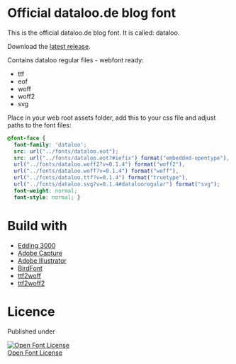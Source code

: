 # Official dataloo.de blog font
This is the official dataloo.de blog font. It is called: dataloo.

Download the [latest release](https://github.com/dataloo/font/releases).

Contains dataloo regular files - webfont ready:

* ttf
* eof
* woff
* woff2
* svg

Place in your web root assets folder, add this to your css file and adjust paths to the font files:

```css
@font-face {
  font-family: 'dataloo';
  src: url("../fonts/dataloo.eot");
  src: url("../fonts/dataloo.eot?#iefix") format("embedded-opentype"), 
  url("../fonts/dataloo.woff2?v=0.1.4") format("woff2"), 
  url("../fonts/dataloo.woff?v=0.1.4") format("woff"), 
  url("../fonts/dataloo.ttf?v=0.1.4") format("truetype"), 
  url("../fonts/dataloo.svg?v=0.1.4#datalooregular") format("svg");
  font-weight: normal;
  font-style: normal; }
```

# Build with

* [Edding 3000](http://www.edding.com/de/organisieren-und-beschriften-zu-hause/produkte/edding-3000-permanentmarker/)
* [Adobe Capture](https://www.adobe.com/products/capture.html)
* [Adobe Illustrator](https://www.adobe.com/products/illustrator.html)
* [BirdFont](http://birdfont.org/)
* [ttf2woff](https://github.com/fontello/ttf2woff)
* [ttf2woff2](https://github.com/nfroidure/ttf2woff2)

# Licence
Published under

<!--SIL Open Font License-->
<a rel="license" href="https://scripts.sil.org/OFL">
<img alt="Open Font License" border="0"
src="https://scripts.sil.org/cms/sites/nrsi/media/OFL_logo_rect_color.png"/></a>
<br />
<a rel="license" href="https://scripts.sil.org/OFL">Open Font License </a>
<!--/SIL Open Font License-->
